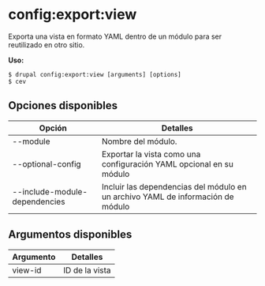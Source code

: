 # config:export:view
Exporta una vista en formato YAML dentro de un módulo para ser reutilizado en otro sitio.

**Uso:**
```
$ drupal config:export:view [arguments] [options]
$ cev  
```

## Opciones disponibles
Opción | Detalles
-------|-------------
--module | Nombre del módulo.
--optional-config | Exportar la vista como una configuración YAML opcional en su módulo
--include-module-dependencies | Incluir las dependencias del módulo en un archivo YAML de información de módulo

## Argumentos disponibles
Argumento | Detalles
---------|-------------
view-id | ID de la vista

